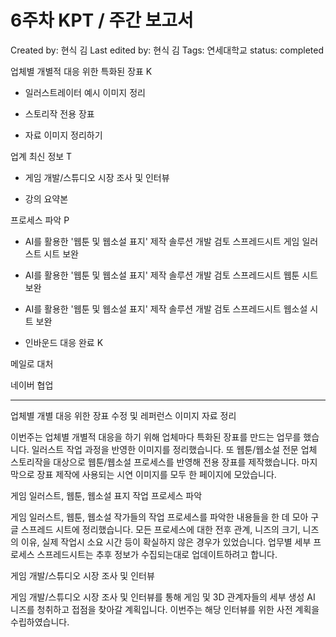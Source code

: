 # 6주차 KPT / 주간 보고서

Created by: 현식 김
Last edited by: 현식 김
Tags: 연세대학교
status: completed

업체별 개별적 대응 위한 특화된 장표 K

- 일러스트레이터 예시 이미지 정리
- 스토리작 전용 장표 

- 자료 이미지 정리하기

업계 최신 정보 T

- 게임 개발/스튜디오 시장 조사 및 인터뷰

- 강의 요약본

프로세스 파악 P

- AI를 활용한 '웹툰 및 웹소설 표지' 제작 솔루션 개발 검토 스프레드시트 게임 일러스트 시트 보완 
- AI를 활용한 '웹툰 및 웹소설 표지' 제작 솔루션 개발 검토 스프레드시트 웹툰 시트 보완 
- AI를 활용한 '웹툰 및 웹소설 표지' 제작 솔루션 개발 검토 스프레드시트 웹소설 시트 보완

- 인바운드 대응 완료 K

메일로 대처

네이버 협업

---

업체별 개별 대응 위한 장표 수정 및 레퍼런스 이미지 자료 정리

이번주는 업체별 개별적 대응을 하기 위해 업체마다 특화된 장표를 만드는 업무를 했습니다. 일러스트 작업 과정을 반영한 이미지를 정리했습니다. 또 웹툰/웹소설 전문 업체 스토리작을 대상으로 웹툰/웹소설 프로세스를 반영해 전용 장표를 제작했습니다. 마지막으로 장표 제작에 사용되는 시연 이미지를 모두 한 페이지에 모았습니다.

게임 일러스트, 웹툰, 웹소설 표지 작업 프로세스 파악

게임 일러스트, 웹툰, 웹소설 작가들의 작업 프로세스를 파악한 내용들을 한 데 모아 구글 스프레드 시트에 정리했습니다. 모든 프로세스에 대한 전후 관계, 니즈의 크기, 니즈의 이유, 실제 작업시 소요 시간 등이 확실하지 않은 경우가 있었습니다. 업무별 세부 프로세스 스프레드시트는 추후 정보가 수집되는대로 업데이트하려고 합니다. 

게임 개발/스튜디오 시장 조사 및 인터뷰

게임 개발/스튜디오 시장 조사 및 인터뷰를 통해 게임 및 3D 관계자들의 세부 생성 AI 니즈를 청취하고 접점을 찾아갈 계획입니다. 이번주는 해당 인터뷰를 위한 사전 계획을 수립하였습니다.